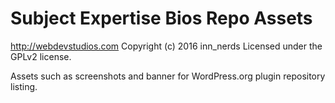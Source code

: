 # Subject Expertise Bios Repo Assets #
http://webdevstudios.com
Copyright (c) 2016 inn_nerds
Licensed under the GPLv2 license.

Assets such as screenshots and banner for WordPress.org plugin repository listing.